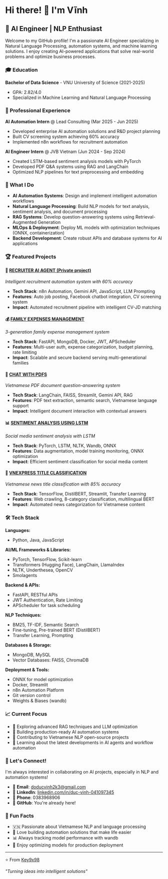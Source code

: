 # Hi there! 👋 I'm Vĩnh

## 🤖 AI Engineer | NLP Enthusiast

Welcome to my GitHub profile! I'm a passionate AI Engineer specializing in Natural Language Processing, automation systems, and machine learning solutions. I enjoy creating AI-powered applications that solve real-world problems and optimize business processes.

### 🎓 Education

**Bachelor of Data Science** - VNU University of Science (2021-2025)
- GPA: 2.82/4.0
- Specialized in Machine Learning and Natural Language Processing

### 💼 Professional Experience

**AI Automation Intern** @ Lead Consulting (Mar 2025 - Jun 2025)
- Developed enterprise AI automation solutions and R&D project planning
- Built CV screening system achieving 60% accuracy
- Implemented n8n workflows for recruitment automation

**AI Engineer Intern** @ JVB Vietnam (Jun 2024 - Sep 2024)  
- Created LSTM-based sentiment analysis models with PyTorch
- Developed PDF Q&A systems using RAG and LangChain
- Optimized NLP pipelines for text preprocessing and embedding

### 🚀 What I Do

- **AI Automation Systems**: Design and implement intelligent automation workflows
- **Natural Language Processing**: Build NLP models for text analysis, sentiment analysis, and document processing
- **RAG Systems**: Develop question-answering systems using Retrieval-Augmented Generation
- **MLOps & Deployment**: Deploy ML models with optimization techniques (ONNX, containerization)
- **Backend Development**: Create robust APIs and database systems for AI applications

### 🏆 Featured Projects

#### 🤖 [RECRUITER AI AGENT (Private project)](https://github.com/Key9x98/Recuiter-AI-Agent)
*Intelligent recruitment automation system with 60% accuracy*
- **Tech Stack**: n8n Automation, Gemini API, JavaScript, LLM Prompting
- **Features**: Auto job posting, Facebook chatbot integration, CV screening system
- **Impact**: Automated recruitment pipeline with intelligent CV-JD matching

#### 💰 [FAMILY EXPENSES MANAGEMENT](https://github.com/Key9x98/Family-Expense-Management)
*3-generation family expense management system*
- **Tech Stack**: FastAPI, MongoDB, Docker, JWT, APScheduler
- **Features**: Multi-user auth, expense categorization, budget planning, rate limiting
- **Impact**: Scalable and secure backend serving multi-generational families

#### 📄 [CHAT WITH PDFS](https://github.com/Key9x98/Chat-with-PDF)
*Vietnamese PDF document question-answering system*
- **Tech Stack**: LangChain, FAISS, Streamlit, Gemini API, RAG
- **Features**: PDF text extraction, semantic search, Vietnamese language support
- **Impact**: Intelligent document interaction with contextual answers

#### 📊 [SENTIMENT ANALYSIS USING LSTM](https://github.com/Key9x98/sentiment-analysis-using-LSTM)
*Social media sentiment analysis with LSTM*
- **Tech Stack**: PyTorch, LSTM, NLTK, Wandb, ONNX
- **Features**: Data augmentation, model training monitoring, ONNX optimization
- **Impact**: Efficient sentiment classification for social media content

#### 📰 [VNEXPRESS TITLE CLASSIFICATION](https://github.com/Key9x98/vnexpress-title-classification)
*Vietnamese news title classification with 85% accuracy*
- **Tech Stack**: TensorFlow, DistilBERT, Streamlit, Transfer Learning
- **Features**: Web crawling, 8-category classification, multilingual BERT
- **Impact**: Automated news categorization for Vietnamese content


### 🛠️ Tech Stack

**Languages:**
- Python, Java, JavaScript

**AI/ML Frameworks & Libraries:**
- PyTorch, TensorFlow, Scikit-learn
- Transformers (Hugging Face), LangChain, LlamaIndex
- NLTK, Underthesea, OpenCV
- Smolagents

**Backend & APIs:**
- FastAPI, RESTful APIs
- JWT Authentication, Rate Limiting
- APScheduler for task scheduling

**NLP Techniques:**
- BM25, TF-IDF, Semantic Search
- Fine-tuning, Pre-trained BERT (DistilBERT)
- Transfer Learning, Prompting

**Databases & Storage:**
- MongoDB, MySQL
- Vector Databases: FAISS, ChromaDB

**Deployment & Tools:**
- ONNX for model optimization
- Docker, Streamlit
- n8n Automation Platform
- Git version control
- Weights & Biases (wandb)

### 📈 Current Focus

- 🔬 Exploring advanced RAG techniques and LLM optimization
- 🚀 Building production-ready AI automation systems
- 🌱 Contributing to Vietnamese NLP open-source projects
- 📖 Learning about the latest developments in AI agents and workflow automation

### 💬 Let's Connect!

I'm always interested in collaborating on AI projects, especially in NLP and automation systems!

- 📧 **Email**: doducvinh2k3@gmail.com
- 💼 **LinkedIn**: [linkedin.com/in/duc-vinh-041097345](https://linkedin.com/in/duc-vinh-041097345)
- 📱 **Phone**: 0383968906
- 🐙 **GitHub**: You're already here!

### 🌟 Fun Facts

- 🇻🇳 Passionate about Vietnamese NLP and language processing
- 🤖 Love building automation solutions that make life easier
- 📊 Always tracking model performance with wandb
- 🔧 Enjoy optimizing models for production deployment

---

⭐️ From [Key9x98](https://github.com/Key9x98)

*"Turning ideas into intelligent solutions"*
